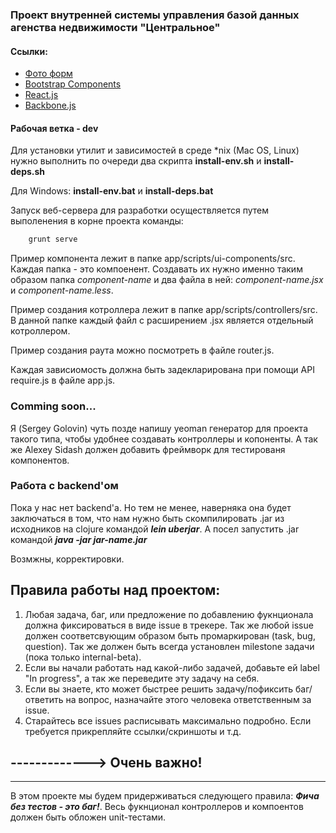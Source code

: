 ### Проект внутренней системы управления базой данных агенства недвижимости "Центральное"

#### Ссылки:

- [Фото форм](https://www.dropbox.com/s/xb71et4xch4ewxr/realtors.zip?dl=0)
- [Bootstrap Components](http://getbootstrap.com/components/)
- [React.js](http://facebook.github.io/react/)
- [Backbone.js](http://backbonejs.org/)


#### Рабочая ветка - dev

Для установки утилит и зависимостей в среде *nix (Mac OS, Linux) нужно выполнить по очереди два скрипта **install-env.sh** и **install-deps.sh**

Для Windows: **install-env.bat** и **install-deps.bat**

Запуск веб-сервера для разработки осуществляется путем выполенения в корне проекта команды:

```bash
    grunt serve
```

Пример компонента лежит в папке app/scripts/ui-components/src. Каждая папка - это компоенент. Создавать их нужно именно таким образом папка *component-name* и два файла в ней: *component-name.jsx* и *component-name.less*.

Пример создания котроллера лежит в папке app/scripts/controllers/src. В данной папке каждый файл с расширением .jsx является отдельный котроллером.

Пример создания раута можно посмотреть в файле router.js.

Каждая зависиомость должна быть задекларирована при помощи API require.js в файле app.js.

### Comming soon...

Я (Sergey Golovin) чуть позде напишу yeoman генератор для проекта такого типа, чтобы удобнее создавать контроллеры и копоненты. А так же Alexey Sidash должен добавить фреймворк для тестированя компонентов.

### Работа с backend'ом

Пока у нас нет backend'а. Но тем не менее, наверняка она будет заключаться в том, что нам нужно быть скомпилировать .jar из исходников на clojure командой ***lein uberjar***. А посел запустить .jar командой ***java -jar jar-name.jar***

Возмжны, корректировки.

## Правила работы над проектом:

1. Любая задача, баг, или предложение по добавлению фукнционала должна фиксироваться в виде issue в трекере. Так же любой issue должен соответсвующим образом быть промаркирован (task, bug, question). Так же должен быть всегда установлен milestone задачи (пока только internal-beta). 
2. Если вы начали работать над какой-либо задачей, добавьте ей label "In progress", а так же переведите эту задачу на себя.
3. Если вы знаете, кто может быстрее решить задачу/пофиксить баг/ответить на вопрос, назначайте этого человека ответственным за issue.
4. Старайтесь все issues расписывать максимально подробно. Если требуется прикрепляйте ссылки/скриншоты и т.д.


##  -------------> Очень важно!

--------------

В этом проекте мы будем придерживаться следующего правила: ***Фича без тестов - это баг!***. Весь фукнционал контроллеров и компоентов должен быть обложен unit-тестами.
